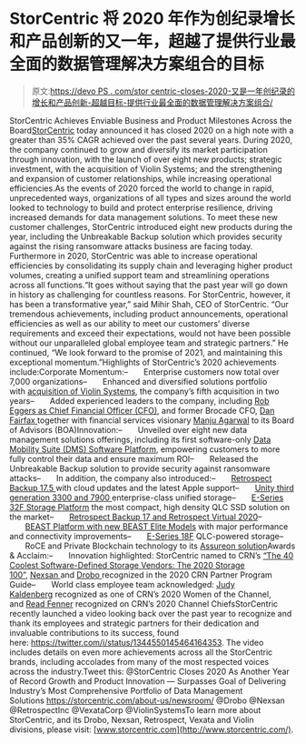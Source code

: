# StorCentric 将 2020 年作为创纪录增长和产品创新的又一年，超越了提供行业最全面的数据管理解决方案组合的目标

> 原文:[https://devo PS . com/stor centric-closes-2020-又是一年创纪录的增长和产品创新-超越目标-提供行业最全面的数据管理解决方案组合/](https://devops.com/storcentric-closes-2020-as-another-year-of-record-growth-and-product-innovation-surpasses-goal-of-delivering-industrys-most-comprehensive-portfolio-of-data-management-solutions/)

StorCentric Achieves Enviable Business and Product Milestones Across the Board[StorCentric](http://r20.rs6.net/tn.jsp?f=0018OKCJ5Y_hOZfM9nm-R_Pxh4JtW2mtqzeZ3s1HC71wcnZejCCKme4GG4ulpewcPslFtWZ_arv3eMxZmNgzdchDef9eXdT_uwbYPKau2nZ8CkA8LaBRl84n4aIhvUa-6v9c4lBjGePXV_S73PEccNXNg==&c=xjzXp8gNZN3NeGKZqrr5Zezf5JfR2ch66fGFXxUOuUc_v012Wp8m1g==&ch=IwFg_De2KaTFSvV9POZ3DItY7xgNFWYqbcibRU2y6HpVcZfEIXaD9w==) today announced it has closed 2020 on a high note with a greater than 35% CAGR achieved over the past several years. During 2020, the company continued to grow and diversify its market participation through innovation, with the launch of over eight new products; strategic investment, with the acquisition of Violin Systems; and the strengthening and expansion of customer relationships, while increasing operational efficiencies.As the events of 2020 forced the world to change in rapid, unprecedented ways, organizations of all types and sizes around the world looked to technology to build and protect enterprise resilience, driving increased demands for data management solutions. To meet these new customer challenges, StorCentric introduced eight new products during the year, including the Unbreakable Backup solution which provides security against the rising ransomware attacks business are facing today. Furthermore in 2020, StorCentric was able to increase operational efficiencies by consolidating its supply chain and leveraging higher product volumes, creating a unified support team and streamlining operations across all functions.“It goes without saying that the past year will go down in history as challenging for countless reasons. For StorCentric, however, it has been a transformative year,” said Mihir Shah, CEO of StorCentric. “Our tremendous achievements, including product announcements, operational efficiencies as well as our ability to meet our customers’ diverse requirements and exceed their expectations, would not have been possible without our unparalleled global employee team and strategic partners.” He continued, “We look forward to the promise of 2021, and maintaining this exceptional momentum.”Highlights of StorCentric’s 2020 achievements include:Corporate Momentum:–       Enterprise customers now total over 7,000 organizations–       Enhanced and diversified solutions portfolio with [acquisition of Violin Systems](http://r20.rs6.net/tn.jsp?f=0018OKCJ5Y_hOZfM9nm-R_Pxh4JtW2mtqzeZ3s1HC71wcnZejCCKme4GB8OGczjjWFbNhfHnUtx4RTpMH_faBdvikpEuXdp9RcLq_WCfTc69C5yDVzCaTmFyyk2R-x4Igni51YCSlE_ny6oskxtfUFrH1_Qk5-yP-Ijv6bm8MFwgDEgAonZNYDF6rymnMxB3GEwYx924UP3k5WgHgLa1lCa1MNLy2wxkxL2ivxkAu0gTw_qGtCQj_E5avJr61xflAt5DeVBZo84ysFeNTvr92R_byL4WPi4JEGVN3mfwe1B9GyDFLdq_MxQ1NMjy5H0ldYnMQ3gzIvD2io1pj_KpbsTIQ==&c=xjzXp8gNZN3NeGKZqrr5Zezf5JfR2ch66fGFXxUOuUc_v012Wp8m1g==&ch=IwFg_De2KaTFSvV9POZ3DItY7xgNFWYqbcibRU2y6HpVcZfEIXaD9w==), the company’s fifth acquisition in two years–       Added experienced leaders to the company, including [Rob Eggers as Chief Financial Officer (CFO)](http://r20.rs6.net/tn.jsp?f=0018OKCJ5Y_hOZfM9nm-R_Pxh4JtW2mtqzeZ3s1HC71wcnZejCCKme4GB8OGczjjWFbBvr4vKsyEjiamaeWxAmljvseDoZ5H0AWU8_vsB1XGxh3vnP60j66_q0B7Hvu2s3ZscBYBZdHvNdyOJcyhFD0ldmC27RWIlor_oL-hWhvfvwmCH7l7bkyl58vOb7WRRLeNVzW5tEchDYPTpceq0qetdVKZqhFQwrEqrCVKMDgf9knA9tPomBgKQ==&c=xjzXp8gNZN3NeGKZqrr5Zezf5JfR2ch66fGFXxUOuUc_v012Wp8m1g==&ch=IwFg_De2KaTFSvV9POZ3DItY7xgNFWYqbcibRU2y6HpVcZfEIXaD9w==), and former Brocade CFO, [Dan Fairfax ](http://r20.rs6.net/tn.jsp?f=0018OKCJ5Y_hOZfM9nm-R_Pxh4JtW2mtqzeZ3s1HC71wcnZejCCKme4GB8OGczjjWFbjlfd8TemX6YHhl2QynyjjuK77dg3n-REJSlFhc_tRqa0LXKbqU5vnNmOo2j0chGNVIcWcfwZsXac9A532KYcvS-1iPK3VMwgOAqFVMX9_RKOn5IzZwDjLbURKZMBRDlsZdiKlUspiW_8_uSF3xTwhtqbVXmcJo6Ypm7-0vCDbZU=&c=xjzXp8gNZN3NeGKZqrr5Zezf5JfR2ch66fGFXxUOuUc_v012Wp8m1g==&ch=IwFg_De2KaTFSvV9POZ3DItY7xgNFWYqbcibRU2y6HpVcZfEIXaD9w==)together with financial services visionary [Manju Agarwal](http://r20.rs6.net/tn.jsp?f=0018OKCJ5Y_hOZfM9nm-R_Pxh4JtW2mtqzeZ3s1HC71wcnZejCCKme4GB8OGczjjWFb-SDOPeUQaK5w5SICpv70HI6WhosoOSlfFi0kEGn9o4dihph_X4OvtqJh3xxdiAerFt6ft5YOKlu-QFfQd6q2E0iwbvB6Xts1Bch0PqsEewqpu9k4UDH4fJ2K_jL-GMl0RWdlflCKUwkNzH20Xv6lAyOSWgU3ndMw&c=xjzXp8gNZN3NeGKZqrr5Zezf5JfR2ch66fGFXxUOuUc_v012Wp8m1g==&ch=IwFg_De2KaTFSvV9POZ3DItY7xgNFWYqbcibRU2y6HpVcZfEIXaD9w==) to its Board of Advisors (BOA)Innovation:–       Unveiled over eight new data management solutions offerings, including its first software-only [Data Mobility Suite (DMS) Software Platform](http://r20.rs6.net/tn.jsp?f=0018OKCJ5Y_hOZfM9nm-R_Pxh4JtW2mtqzeZ3s1HC71wcnZejCCKme4GB8OGczjjWFb8zizGAWs8e0mZV5FhAi1hGocijem8JyQp4DstgGa6FvmzmNSUMpOFf1VZQ4UgzLQc68Br9xlTPoZK56vMooD7nvCS7yY6amskntg7OILqw3uo5bUShyvL1_lJ7ZL-CiO46xsHkruySwBN0BcEML_M9SPeefySQvCvcB5RfKu5WmPv0sR6NiO5N0g5SyeBM7AqbUHtslaO713zAyy4kqicQ==&c=xjzXp8gNZN3NeGKZqrr5Zezf5JfR2ch66fGFXxUOuUc_v012Wp8m1g==&ch=IwFg_De2KaTFSvV9POZ3DItY7xgNFWYqbcibRU2y6HpVcZfEIXaD9w==), empowering customers to more fully control their data and ensure maximum ROI–       Released the Unbreakable Backup solution to provide security against ransomware attacks–       In addition, the company also introduced:–       [Retrospect Backup 17.5 ](http://r20.rs6.net/tn.jsp?f=0018OKCJ5Y_hOZfM9nm-R_Pxh4JtW2mtqzeZ3s1HC71wcnZejCCKme4GB8OGczjjWFbiFyI0AyttiEIER-TvPwuok1MRUG4Dq956ZNCrd3vM7YCLcCPRtJzNwV961V_KAujKXMNaoDfcHgqQ5zFguY9hyvbkHmyT7pc8iLrfhf8pM7Q8PjLlZiPfQD9ZtfkJVyk9bZ6jYDs_Z_zATB3IplLdRbmpHK7UOMI&c=xjzXp8gNZN3NeGKZqrr5Zezf5JfR2ch66fGFXxUOuUc_v012Wp8m1g==&ch=IwFg_De2KaTFSvV9POZ3DItY7xgNFWYqbcibRU2y6HpVcZfEIXaD9w==)with cloud updates and the latest Apple support–       [Unity third generation 3300 and 7900 ](http://r20.rs6.net/tn.jsp?f=0018OKCJ5Y_hOZfM9nm-R_Pxh4JtW2mtqzeZ3s1HC71wcnZejCCKme4GB8OGczjjWFb86r06ZxrwVSODoRM7uvtjgC2mibAO0YsnehNzFRgiTDzzXSs34LTyWLwuzBcZ5SCDEPNWsqkBKri5mpen3gopSH67n1GPKS_JUo56Xa8LEFuKdBb8eojiKQNPkkUpnoHBCZjJH743PrEhmoReQA1S9PVy4oCXFWJ51-s6BMqoDE3wREEDJHWkKEwDBEeMUJWGWPxCtOVGmS0mYaiz8d7g6favcsSHwJP13tuLbh-ax8qO5GfqafSWert3dNIRl8G5NEo-EOOWoQ5PxXms38uOpDqtO6qQNPIm3y_TSRID_N0fJuyeUAZcQ==&c=xjzXp8gNZN3NeGKZqrr5Zezf5JfR2ch66fGFXxUOuUc_v012Wp8m1g==&ch=IwFg_De2KaTFSvV9POZ3DItY7xgNFWYqbcibRU2y6HpVcZfEIXaD9w==)enterprise-class unified storage–       [E-Series 32F Storage Platform](http://r20.rs6.net/tn.jsp?f=0018OKCJ5Y_hOZfM9nm-R_Pxh4JtW2mtqzeZ3s1HC71wcnZejCCKme4GB8OGczjjWFbsYYHZGV4uEkCtlbweZDk90WXESE5xqBLZncjfCthmXf022gchbYHDpfSe41FEu5zhDaEbRWGhppIpDNjlt1T9BtqVimQRrD_MZg0u6BKxMEbhltzhvBwGQBxd7He4nkLB_y67bKuLnJ8Z6Jq2WtfETkiJ8iNc6ow3OW4ZervXD7s-PXMNnkZ5Co9I8Y0CdaAJTFLk70CykTCe03xUjpk81cdZLmWzBgbobGJ3BfDS1_NVo5gdVsq_Rp09ePwCBgZMjbLqG6EYBmJZjM-MtteyA==&c=xjzXp8gNZN3NeGKZqrr5Zezf5JfR2ch66fGFXxUOuUc_v012Wp8m1g==&ch=IwFg_De2KaTFSvV9POZ3DItY7xgNFWYqbcibRU2y6HpVcZfEIXaD9w==) the most compact, high density QLC SSD solution on the market–       [Retrospect Backup 17 and Retrospect Virtual 2020](http://r20.rs6.net/tn.jsp?f=0018OKCJ5Y_hOZfM9nm-R_Pxh4JtW2mtqzeZ3s1HC71wcnZejCCKme4GB8OGczjjWFbbIs9kh5L0Qclyqj_A_DrRFBzBGiDhsTPMCixF92tobEuDla5epuzPd-PPwEC5Yw9vYzVzOrJLca0YMq_GJ5UhUYTNPZOCYHc2hr2lDchLpH1WgzCRYJThyFatqqOV5RFtYbGWwQIJmTMXuecKtjwSH6TD5QqbrRm0R7VGxzmOsrfs1TbFFFRcUWXuyV0_CLPh1LfqDcBJR_NW_FQCAyFEw==&c=xjzXp8gNZN3NeGKZqrr5Zezf5JfR2ch66fGFXxUOuUc_v012Wp8m1g==&ch=IwFg_De2KaTFSvV9POZ3DItY7xgNFWYqbcibRU2y6HpVcZfEIXaD9w==)–       [BEAST Platform with new BEAST Elite Models](http://r20.rs6.net/tn.jsp?f=0018OKCJ5Y_hOZfM9nm-R_Pxh4JtW2mtqzeZ3s1HC71wcnZejCCKme4GB8OGczjjWFbabS-uLwljt1TcnwMZ3i5LcRZPokigB7PqdT9M5O6sMMb2YX1rjEGZjCSiWZcm-I66AyNXwawqrRYR7bO5XWt_hWPEcwVv00lRQ0ttSCZwvXKXMwnDAFVJDDKQv6XPdU_-UySnKsB9B0awc7QM5ZdE7gQLjV3VC7CwDHDB0Ju2_RBpdraQkVXmcf4nLaMn9XNKCuSG3nhvp2qmjxSYB1n0D2EHSHnoZtM-xPBJZd8oAFW0czHqUwTMNR3UAiiEZM0bAJXTiFLzSo=&c=xjzXp8gNZN3NeGKZqrr5Zezf5JfR2ch66fGFXxUOuUc_v012Wp8m1g==&ch=IwFg_De2KaTFSvV9POZ3DItY7xgNFWYqbcibRU2y6HpVcZfEIXaD9w==) with major performance and connectivity improvements–       [E-Series 18F](http://r20.rs6.net/tn.jsp?f=0018OKCJ5Y_hOZfM9nm-R_Pxh4JtW2mtqzeZ3s1HC71wcnZejCCKme4GB8OGczjjWFbaLi2Py8raOusWlLkbYkh13nTWamtc7K7HNTK1XjohpPnbxEBBVsUA2vEbDgcPanhv5iU5e2AZaLlbHu5lA2D_NCg9t6BiYyZQK6CafE78UFeggerjcpYKLHsMlkdX4d8BDmrRgj1coAaeZxNeN9IiWnGDFlv5HzhevW5FG2NDJhCYm8bdzGG7z-lXh3ufkbQ7Jy-BgC6bSPZ8p49aQOIt12F9aJwaFHo&c=xjzXp8gNZN3NeGKZqrr5Zezf5JfR2ch66fGFXxUOuUc_v012Wp8m1g==&ch=IwFg_De2KaTFSvV9POZ3DItY7xgNFWYqbcibRU2y6HpVcZfEIXaD9w==) QLC-powered storage–       RoCE and Private Blockchain technology to its [Assureon solution](http://r20.rs6.net/tn.jsp?f=0018OKCJ5Y_hOZfM9nm-R_Pxh4JtW2mtqzeZ3s1HC71wcnZejCCKme4GB8OGczjjWFbvhc9ElPkJ_Cy9Q84KgJ-PYOsKtcLZ1Au1NlAhNoQ87RAhGSO699n_e6Ahot8k1xX1sr7chxrzOe0DUUSK8LhiAujBKwpFiqR9Mdj52T0Q50W1oZAdDyHD0n28kwiDr5CyFe2jWRN2GiGFIYtD4pz_RebrpVzQSfCIXdlDvjuNUK45tnvKUDU-omc4kRZG1NsyhXq8zMSaI3IpDDEqC_ilTvu3XD4GVBG&c=xjzXp8gNZN3NeGKZqrr5Zezf5JfR2ch66fGFXxUOuUc_v012Wp8m1g==&ch=IwFg_De2KaTFSvV9POZ3DItY7xgNFWYqbcibRU2y6HpVcZfEIXaD9w==)Awards & Acclaim:–       Innovation highlighted: StorCentric named to CRN’s [“The 40 Coolest Software-Defined Storage Vendors: The 2020 Storage 100”](http://r20.rs6.net/tn.jsp?f=0018OKCJ5Y_hOZfM9nm-R_Pxh4JtW2mtqzeZ3s1HC71wcnZejCCKme4GB8OGczjjWFb7HRocjyGLdOf2T0Zqyz7FtGzc1BHcahQX71FjjLIwqXYrRoJErXdDFPwQck5RRqiXZuxlc-e3NU8c9mZsKnbWHZhNSjwLgdI75FlONrWgCquUBK7S4ERo_546Djnj7P2mRAgoqjg8RxVfP9zF5NhxxmYcC2FpGMYwjvnW4PsjAip_bX-lmp0_ipweKTIaPxrQIvIq_ahzaGCwBexSqe4HYFJbivTY983&c=xjzXp8gNZN3NeGKZqrr5Zezf5JfR2ch66fGFXxUOuUc_v012Wp8m1g==&ch=IwFg_De2KaTFSvV9POZ3DItY7xgNFWYqbcibRU2y6HpVcZfEIXaD9w==), [Nexsan ](http://r20.rs6.net/tn.jsp?f=0018OKCJ5Y_hOZfM9nm-R_Pxh4JtW2mtqzeZ3s1HC71wcnZejCCKme4GB8OGczjjWFbEjgiY-MtnTw8-AgPUr1_ri-poRLKdNGJ0RtmAllymyUizFl-zgrl5-k_njL5CwXJbkb7s0J23EfPAaPaUoN7fJ1NAi5meff8mlmzo3lpREAgqZKfnCQyRilU5lOrcie9cDQYcqVEFUyBkS8uaP_JxGFwEXOfb1CXXgPaED6uShZ6zrkNplIhM4W_P_mHKhjcSyt1Xmc4hxg=&c=xjzXp8gNZN3NeGKZqrr5Zezf5JfR2ch66fGFXxUOuUc_v012Wp8m1g==&ch=IwFg_De2KaTFSvV9POZ3DItY7xgNFWYqbcibRU2y6HpVcZfEIXaD9w==)and [Drobo ](http://r20.rs6.net/tn.jsp?f=0018OKCJ5Y_hOZfM9nm-R_Pxh4JtW2mtqzeZ3s1HC71wcnZejCCKme4GB8OGczjjWFb3LcrT9IdMUWWJHsRTkgzgNEMqRDw-JMYv9D7NUy3EJnyt4uMEYlyU0QT10j4CVB6Lg__48EMzex3DY0ZaNCJOBzPrfnCEirw2IIJPeZLZKKWL0d7fSj_Xj6MlXuVb924SwloPvXcXffUyuyDk1zXTx5NIYDexFnSlnab41BihAe_W3tPTZ41xmXej216pGtCvPIRPy4UqoA=&c=xjzXp8gNZN3NeGKZqrr5Zezf5JfR2ch66fGFXxUOuUc_v012Wp8m1g==&ch=IwFg_De2KaTFSvV9POZ3DItY7xgNFWYqbcibRU2y6HpVcZfEIXaD9w==)recognized in the 2020 CRN Partner Program Guide–       World class employee team acknowledged: [Judy Kaldenberg](http://r20.rs6.net/tn.jsp?f=0018OKCJ5Y_hOZfM9nm-R_Pxh4JtW2mtqzeZ3s1HC71wcnZejCCKme4GB8OGczjjWFbhxaBgftHqnQvbafBadDMNy0reTiQz6YHHSqX71m9CgtgiBSJVMp0BHoYGaUQtdx4KvKRXOQpnRNWRhILe5qqo-zqCW7gcSHVv_082K0Br2pNdyJSCGLtYhVTpnnMz9yrNEXiIObUmwUk2qHlwqi3AUrgp1i3bggzUqScEnl27_Dsw7nf0-umCnKMa8THddRBfCWqXzjc91U1m8WjOWzS4DbDI_zHw3VNJRCR3zoLGPE=&c=xjzXp8gNZN3NeGKZqrr5Zezf5JfR2ch66fGFXxUOuUc_v012Wp8m1g==&ch=IwFg_De2KaTFSvV9POZ3DItY7xgNFWYqbcibRU2y6HpVcZfEIXaD9w==) recognized as one of CRN’s 2020 Women of the Channel, and [Read Fenner](http://r20.rs6.net/tn.jsp?f=0018OKCJ5Y_hOZfM9nm-R_Pxh4JtW2mtqzeZ3s1HC71wcnZejCCKme4GB8OGczjjWFbjOQLHP8IH032XrAWqXxqy1fTxb-5WD5R-MS41Fk6UFjH2mq1RkDr1k-H2t0MSkBKwzq0NEh0zcz0A3LuGQBUwjcFZbz-sWFt_KCJWAwmq49Etp7RtZLSzoOEnIPHUn9yxvAzwBbREyrMO5oM4qUPdjinZoFghf_pXlUxR1Bndnh6W7qGih7vI3debWC2zyMsyZ0hmVFhHFSWCJTrrXMJ0SMxNLxyMQts&c=xjzXp8gNZN3NeGKZqrr5Zezf5JfR2ch66fGFXxUOuUc_v012Wp8m1g==&ch=IwFg_De2KaTFSvV9POZ3DItY7xgNFWYqbcibRU2y6HpVcZfEIXaD9w==) recognized on CRN’s 2020 Channel ChiefsStorCentric recently launched a video looking back over the past year to recognize and thank its employees and strategic partners for their dedication and invaluable contributions to its success, found here: [https://twitter.com/i/status/<wbr>1344550145464164353](http://r20.rs6.net/tn.jsp?f=0018OKCJ5Y_hOZfM9nm-R_Pxh4JtW2mtqzeZ3s1HC71wcnZejCCKme4GB8OGczjjWFbmhai-l3hrHoGjjaDiojKr9wEd7cahtb1Iar_hw455f-J-HxRlm47-gGT1yaN5Pu93q1QKrWNRwpoDLpAr3OJ-OLj9V-Xs6i5IR5CZpEkuVtgaI0EpZWS2w==&c=xjzXp8gNZN3NeGKZqrr5Zezf5JfR2ch66fGFXxUOuUc_v012Wp8m1g==&ch=IwFg_De2KaTFSvV9POZ3DItY7xgNFWYqbcibRU2y6HpVcZfEIXaD9w==). The video includes details on even more achievements across all the StorCentric brands, including accolades from many of the most respected voices across the industry.Tweet this: @StorCentric Closes 2020 As Another Year of Record Growth and Product Innovation — Surpasses Goal of Delivering Industry’s Most Comprehensive Portfolio of Data Management Solutions [https://storcentric.com/about-<wbr>us/newsroom/](http://r20.rs6.net/tn.jsp?f=0018OKCJ5Y_hOZfM9nm-R_Pxh4JtW2mtqzeZ3s1HC71wcnZejCCKme4GEKJoMdetI3AubancVav40FiKSgRAS7NIbFT7AQmRVtjp-r2r6ZrDaS-UpPsNnYc-lt8HtrYVu6Ew3_9Xz7axxe_VKI8LcDllS9beqDHbG4GNoL2-TFB0HvdsOSmo_cI3A==&c=xjzXp8gNZN3NeGKZqrr5Zezf5JfR2ch66fGFXxUOuUc_v012Wp8m1g==&ch=IwFg_De2KaTFSvV9POZ3DItY7xgNFWYqbcibRU2y6HpVcZfEIXaD9w==) @Drobo @Nexsan @RetrospectInc @VexataCorp @ViolinSystemsTo learn more about StorCentric, and its Drobo, Nexsan, Retrospect, Vexata and Violin divisions, please visit: [www.storcentric.com](http://www.storcentric.com/).